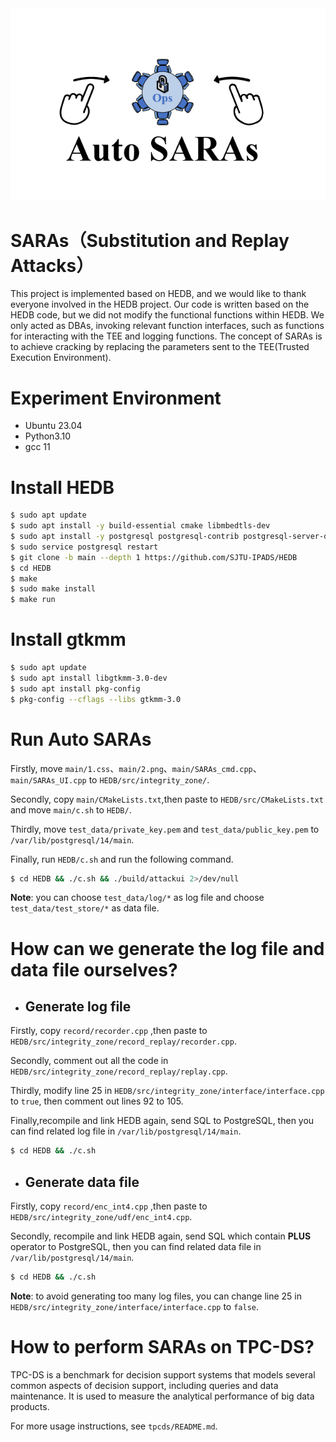 <div align=center>
<img src="https://github.com/Krismilek/SARAs/blob/main/main/2.png"/>
</div>

# SARAs（Substitution and Replay Attacks）

This project is implemented based on HEDB, and we would like to thank everyone involved in the HEDB project. Our code is written based on the HEDB code, but we did not modify the functional functions within HEDB. We only acted as DBAs, invoking relevant function interfaces, such as functions for interacting with the TEE and logging functions. The concept of SARAs is to achieve cracking by replacing the parameters sent to the TEE(Trusted Execution Environment).

# Experiment Environment

-  Ubuntu 23.04
- Python3.10
- gcc 11

# Install HEDB

```bash
$ sudo apt update
$ sudo apt install -y build-essential cmake libmbedtls-dev
$ sudo apt install -y postgresql postgresql-contrib postgresql-server-dev-all
$ sudo service postgresql restart
$ git clone -b main --depth 1 https://github.com/SJTU-IPADS/HEDB
$ cd HEDB
$ make
$ sudo make install
$ make run
```

# Install gtkmm

```bash
$ sudo apt update
$ sudo apt install libgtkmm-3.0-dev
$ sudo apt install pkg-config
$ pkg-config --cflags --libs gtkmm-3.0
```

# Run Auto SARAs

Firstly, move `main/1.css`、`main/2.png`、`main/SARAs_cmd.cpp`、`main/SARAs_UI.cpp` to `HEDB/src/integrity_zone/`.

Secondly, copy `main/CMakeLists.txt`,then paste to `HEDB/src/CMakeLists.txt` and move `main/c.sh` to `HEDB/`.

Thirdly, move `test_data/private_key.pem` and `test_data/public_key.pem` to `/var/lib/postgresql/14/main`.

Finally, run `HEDB/c.sh` and run the following command.

```bash
$ cd HEDB && ./c.sh && ./build/attackui 2>/dev/null
```

**Note**: you can choose `test_data/log/*` as log file and choose `test_data/test_store/*` as data file.

# How can we generate the log file and data file ourselves?

- ## Generate log file

Firstly, copy `record/recorder.cpp` ,then paste to `HEDB/src/integrity_zone/record_replay/recorder.cpp`.

Secondly, comment out all the code in `HEDB/src/integrity_zone/record_replay/replay.cpp`. 

Thirdly, modify line 25 in `HEDB/src/integrity_zone/interface/interface.cpp` to `true`, then comment out lines 92 to 105.

Finally,recompile and link HEDB again, send SQL to PostgreSQL, then you can find related log file in `/var/lib/postgresql/14/main`.

```bash
$ cd HEDB && ./c.sh
```

- ## Generate data file

Firstly, copy `record/enc_int4.cpp` ,then paste to `HEDB/src/integrity_zone/udf/enc_int4.cpp`.

Secondly, recompile and link HEDB again, send SQL  which contain **PLUS**  operator to PostgreSQL, then you can find related data file in `/var/lib/postgresql/14/main`.

```bash
$ cd HEDB && ./c.sh
```

**Note**: to avoid generating too many log files, you can change line 25 in `HEDB/src/integrity_zone/interface/interface.cpp` to `false`.

# How to perform SARAs on TPC-DS?

TPC-DS is a benchmark for decision support systems that models several common aspects of decision support, including queries and data maintenance. It is used to measure the analytical performance of big data products.

For more usage instructions, see `tpcds/README.md`.
